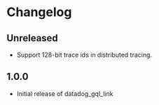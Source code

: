 # Changelog

## Unreleased

* Support 128-bit trace ids in distributed tracing.

## 1.0.0

* Initial release of datadog_gql_link
